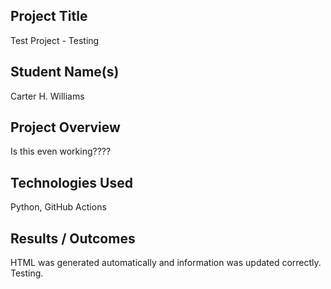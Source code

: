 ## Project Title
Test Project - Testing

## Student Name(s)
Carter H. Williams

## Project Overview
Is this even working????

## Technologies Used
Python, GitHub Actions

## Results / Outcomes
HTML was generated automatically and information was updated correctly. Testing.